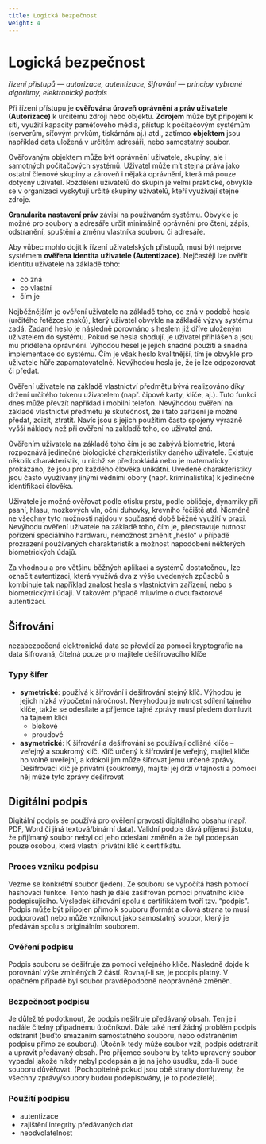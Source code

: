 ```yaml
---
title: Logická bezpečnost
weight: 4
---
```


# Logická bezpečnost

*řízení přístupů — autorizace, autentizace, šifrování — principy vybrané algoritmy, elektronický podpis*

Při řízení přístupu je **ověřována úroveň oprávnění a práv uživatele (Autorizace)** k určitému zdroji nebo objektu. **Zdrojem** může být připojení k síti, využití kapacity paměťového média, přístup k počítačovým systémům (serverům, síťovým prvkům, tiskárnám aj.) atd., zatímco **objektem** jsou například data uložená v určitém adresáři, nebo samostatný soubor. 

Ověřovaným objektem může být oprávnění uživatele, skupiny, ale i samotných počítačových systémů. Uživatel může mít stejná práva jako ostatní členové skupiny a zároveň i nějaká oprávnění, která má pouze dotyčný uživatel. Rozdělení uživatelů do skupin je velmi praktické, obvykle se v organizaci vyskytují určité skupiny uživatelů, kteří využívají stejné zdroje.

**Granularita nastavení práv** závisí na používaném systému. Obvykle je možné pro soubory a adresáře určit minimálně oprávnění pro čtení, zápis, odstranění, spuštění a změnu vlastníka souboru či adresáře.

Aby vůbec mohlo dojít k řízení uživatelských přístupů, musí být nejprve systémem **ověřena identita uživatele (Autentizace)**. Nejčastěji lze ověřit identitu uživatele na základě toho:
* co zná
* co vlastní
* čím je

Nejběžnějším je ověření uživatele na základě toho, co zná v podobě hesla (určitého řetězce znaků), který uživatel obvykle na základě výzvy systému zadá. Zadané heslo je následně porovnáno s heslem již dříve uloženým uživatelem do systému. Pokud se hesla shodují, je uživatel přihlášen a jsou mu přidělena oprávnění. Výhodou hesel je jejich snadné použití a snadná implementace do systému. Čím je však heslo kvalitnější, tím je obvykle pro uživatele hůře zapamatovatelné. Nevýhodou hesla je, že je lze odpozorovat či předat.

Ověření uživatele na základě vlastnictví předmětu bývá realizováno díky držení určitého tokenu uživatelem (např. čipové karty, klíče, aj.). Tuto funkci dnes může převzít například i mobilní telefon. Nevýhodou ověření na základě vlastnictví předmětu je skutečnost, že i tato zařízení je možné předat, zcizit, ztratit. Navíc jsou s jejich použitím často spojeny výrazně vyšší náklady než při ověření na základě toho, co uživatel zná.

Ověřením uživatele na základě toho čím je se zabývá biometrie, která rozpoznává jedinečné biologické charakteristiky daného uživatele. Existuje několik charakteristik, u nichž se předpokládá nebo je matematicky prokázáno, že jsou pro každého člověka unikátní. Uvedené charakteristiky jsou často využívány jinými vědními obory (např. kriminalistika) k jedinečné identifikaci člověka. 

Uživatele je možné ověřovat podle otisku prstu, podle obličeje, dynamiky při psaní, hlasu, mozkových vln, oční duhovky, krevního řečiště atd. Nicméně ne všechny tyto možnosti najdou v současné době běžné využití v praxi. Nevýhodu ověření uživatele na základě toho, čím je, představuje nutnost pořízení speciálního hardwaru, nemožnost změnit „heslo“ v případě prozrazení používaných charakteristik a možnost napodobení některých biometrických údajů.

Za vhodnou a pro většinu běžných aplikací a systémů dostatečnou, lze označit autentizaci, která využívá dva z výše uvedených způsobů a kombinuje tak například znalost hesla s vlastnictvím zařízení, nebo s biometrickými údaji. V takovém případě mluvíme o dvoufaktorové autentizaci.

## Šifrování

nezabezpečená elektronická data se převádí za pomoci kryptografie na data šifrovaná, čitelná pouze pro majitele dešifrovacího klíče

### Typy šifer

* **symetrické**: používá k šifrování i dešifrování stejný klíč. Výhodou je jejich nízká výpočetní náročnost. Nevýhodou je nutnost sdílení tajného klíče, takže se odesílate a příjemce tajné zprávy musí předem domluvit na tajném klíči
    * blokové
    * proudové
* **asymetrické**: K šifrování a dešifrování se používají odlišné klíče – veřejný a soukromý klíč. Klíč určený k šifrování je veřejný, majitel klíče ho volně uveřejní, a kdokoli jím může šifrovat jemu určené zprávy. Dešifrovací klíč je privátní (soukromý), majitel jej drží v tajnosti a pomocí něj může tyto zprávy dešifrovat

## Digitální podpis

Digitální podpis se používá pro ověření pravosti digitálního obsahu (např. PDF, Word či jiná textová/binární data). Validní podpis dává příjemci jistotu, že přijímaný soubor nebyl od jeho odeslání změněn a že byl podepsán pouze osobou, která vlastní privátní klíč k certifikátu.

### Proces vzniku podpisu

Vezme se konkrétní soubor (jeden). Ze souboru se vypočítá hash pomocí hashovací funkce. Tento hash je dále zašifrován pomocí privátního klíče podepisujícího. Výsledek šifrování spolu s certifikátem tvoří tzv. “podpis”. Podpis může být připojen přímo k souboru (formát a cílová strana to musí podporovat) nebo může vzniknout jako samostatný soubor, který je předáván spolu s originálním souborem.

### Ověření podpisu

Podpis souboru se dešifruje za pomoci veřejného klíče. Následně dojde k porovnání výše zmíněných 2 částí. Rovnají-li se, je podpis platný. V opačném případě byl soubor pravděpodobně neoprávněně změněn.

### Bezpečnost podpisu

Je důležité podotknout, že podpis nešifruje předávaný obsah. Ten je i nadále čitelný případnému útočníkovi. Dále také není žádný problém podpis odstranit (buďto smazáním samostatného souboru, nebo odstraněním podpisu přímo ze souboru). Útočník tedy může soubor vzít, podpis odstranit a upravit předávaný obsah. Pro příjemce souboru by takto upravený soubor vypadal jakože nikdy nebyl podepsán a je na jeho úsudku, zda-li bude souboru důvěřovat. (Pochopitelně pokud jsou obě strany domluveny, že všechny zprávy/soubory budou podepisovány, je to podezřelé).

### Použití podpisu
* autentizace
* zajištění integrity předávaných dat
* neodvolatelnost




